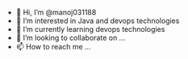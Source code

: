 - 👋 Hi, I’m @manoj031188
- 👀 I’m interested in Java and devops technologies
- 🌱 I’m currently learning devops technologies
- 💞️ I’m looking to collaborate on ...
- 📫 How to reach me ...

<!---
manoj031188/manoj031188 is a ✨ special ✨ repository because its `README.md` (this file) appears on your GitHub profile.
You can click the Preview link to take a look at your changes.
--->
